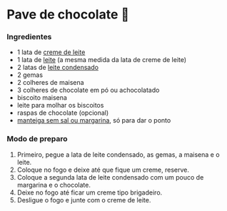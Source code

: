 # Pave de chocolate :chocolate_bar:

### Ingredientes

- 1 lata de [creme de leite](https://blog.tudogostoso.com.br/cardapios/diferencas-entre-o-creme-de-leite-de-caixinha-e-de-lata/)
- 1 lata de [leite](https://blog.tudogostoso.com.br/dicas-de-cozinha/leite-conheca-4-tipos-diferentes/) (a mesma medida da lata de creme de leite)
- 2 latas de [leite condensado](https://blog.tudogostoso.com.br/cardapios/receitas-faceis/como-fazer-leite-condensado-caseiro/)
- 2 gemas
- 2 colheres de maisena
- 3 colheres de chocolate em pó ou achocolatado
- biscoito maisena
- leite para molhar os biscoitos
- raspas de chocolate (opcional)
- [manteiga sem sal ou margarina](https://blog.tudogostoso.com.br/noticias/as-diferencas-entre-manteiga-e-margarina/), só para dar o ponto

### Modo de preparo

1. Primeiro, pegue a lata de leite condensado, as gemas, a maisena e o leite.
2. Coloque no fogo e deixe até que fique um creme, reserve.
3. Coloque a segunda lata de leite condensado com um pouco de margarina e o chocolate.
4. Deixe no fogo até ficar um creme tipo brigadeiro.
5. Desligue o fogo e junte com o creme de leite.